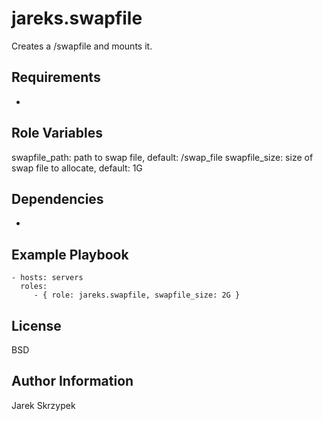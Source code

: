 jareks.swapfile
=========

Creates a /swapfile and mounts it.

Requirements
------------

-

Role Variables
--------------

swapfile_path: path to swap file, default: /swap_file
swapfile_size: size of swap file to allocate, default: 1G

Dependencies
------------

-

Example Playbook
----------------

    - hosts: servers
      roles:
         - { role: jareks.swapfile, swapfile_size: 2G }

License
-------

BSD

Author Information
------------------

Jarek Skrzypek

